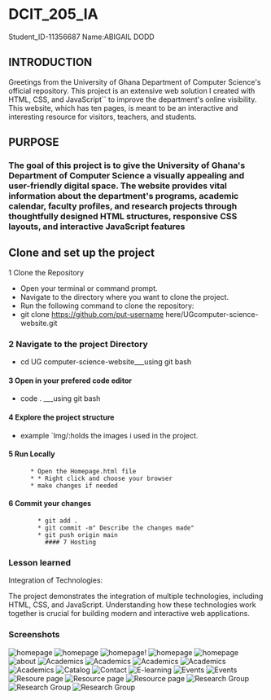 # DCIT_205_IA

Student_ID-11356687
Name:ABIGAIL DODD

## INTRODUCTION

   Greetings from the University of Ghana Department of Computer Science's official repository. This project is an extensive web solution I created with HTML, CSS, and JavaScript`` to improve the department's online visibility. This website, which has ten pages, is meant to be an interactive and interesting resource for visitors, teachers, and students.

## PURPOSE

### The goal of this project is to give the University of Ghana's Department of Computer Science a visually appealing and user-friendly digital space. The website provides vital information about the department's programs, academic calendar, faculty profiles, and research projects through thoughtfully designed HTML structures, responsive CSS layouts, and interactive JavaScript features

## Clone and set up the project

   1 Clone the Repository

* Open your terminal or command prompt.
* Navigate to the directory where you want to clone the project.
* Run the following command to clone the repository:
* git clone <https://github.com/put-username> here/UGcomputer-science-website.git

### 2 Navigate to the project Directory

* cd UG computer-science-website___using git bash

#### 3 Open in your prefered code editor

* code . ___using git bash

#### 4 Explore the project structure

* example `Img/:holds the images i used in the project.

#### 5 Run Locally

          * Open the Homepage.html file
          * * Right click and choose your browser
          * make changes if needed

#### 6 Commit your changes

            * git add .
            * git commit -m" Describe the changes made"
            * git push origin main
              #### 7 Hosting

### Lesson learned

Integration of Technologies:

The project demonstrates the integration of multiple technologies, including HTML, CSS, and JavaScript. Understanding how these technologies work together is crucial for building modern and interactive web applications.

### Screenshots

![homepage](Imgs/homepage.png)
![homepage](<Imgs/hompage 2.png>)
![homepage](<Imgs/home page 3.png>)!
![homepage](<Imgs/homepage 4.png>)
![homepage](<Imgs/homepage 5.png>)
![about](<Imgs/about page.png>)
![Academics](<Imgs/Academics page.png>)
![Academics](<Imgs/Academic page 2.png>)
![Academics](<Imgs/Academic 3.png>)
![Academics](<Imgs/Academic 4.png>)
![Academics](<Imgs/Academic 5.png>)
![Catalog](<Imgs/catalog page.png>)
![Contact](<Imgs/Contact page.png>)
![E-learning](<Imgs/Computer Science E-Learning page.png>)
![Events](Imgs/Events.png)
![Events](<Imgs/events page 2.png>)
![Resoure page](<Imgs/resource page.png>)
![Resource page](<Imgs/resource page 2.png>)
![Resource page](<Imgs/resource page 3.png>)
![Research Group](<Imgs/Research Groups page.png>)
![Research Group](<Imgs/Research Group 2.png>)
![Research Group](<Imgs/Research Group 3.png>)
